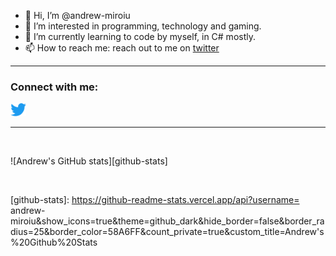 - 👋 Hi, I’m @andrew-miroiu
- 👀 I’m interested in programming, technology and gaming.
- 🌱 I’m currently learning to code by myself, in C# mostly.
- 📫 How to reach me: reach out to me on [twitter][twitter]
 
---
 
### Connect with me:
 
<a href="https://twitter.com/andrew_miroiu"><img alt="Twitter" width="25px" src="https://github.com/sorinmiroiu97/sorinmiroiu97/blob/main/res/twitter-icon.svg"></a>
 
---
 
<br/>
 
![Andrew's GitHub stats][github-stats]
 
<br/>
 
[twitter]: https://twitter.com/andrew_miroiu
[github-stats]: https://github-readme-stats.vercel.app/api?username= andrew-miroiu&show_icons=true&theme=github_dark&hide_border=false&border_radius=25&border_color=58A6FF&count_private=true&custom_title=Andrew's%20Github%20Stats
